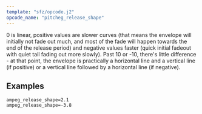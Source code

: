 ```yaml
---
template: "sfz/opcode.j2"
opcode_name: "pitcheg_release_shape"
---
```

0 is linear, positive values are slower curves (that means the envelope will
initially not fade out much, and most of the fade will happen towards the end of
the release period) and negative values faster (quick initial fadeout with quiet
tail fading out more slowly). Past 10 or -10, there's little difference - at
that point, the envelope is practically a horizontal line and a vertical line
(if positive) or a vertical line followed by a horizontal line (if negative).

## Examples

```sfz
ampeg_release_shape=2.1
ampeg_release_shape=-3.8
```
